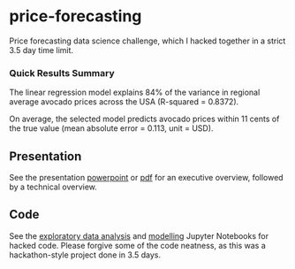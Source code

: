 # price-forecasting
Price forecasting data science challenge, which I hacked together in a strict 3.5 day time limit.

### Quick Results Summary
The linear regression model explains 84% of the variance in regional average avocado prices across the USA (R-squared = 0.8372). 

On average, the selected model predicts avocado prices within 11 cents of the true value (mean absolute error = 0.113, unit = USD).

## Presentation
See the presentation [powerpoint](https://github.com/rchesak/price-forecasting/blob/master/chesak_avocado_case_study.pptx) or [pdf](https://github.com/rchesak/price-forecasting/blob/master/chesak_avocado_case_study.pdf) for an executive overview, followed by a technical overview.

## Code
See the [exploratory data analysis](https://github.com/rchesak/price-forecasting/blob/master/exploratory-analysis.ipynb) and [modelling](https://github.com/rchesak/price-forecasting/blob/master/modelling_averageprice.ipynb) Jupyter Notebooks for hacked code. Please forgive some of the code neatness, as this was a hackathon-style project done in 3.5 days.